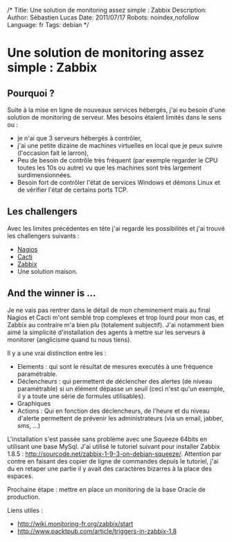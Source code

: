 /*
Title: Une solution de monitoring assez simple : Zabbix
Description: 
Author: Sébastien Lucas
Date: 2011/07/17
Robots: noindex,nofollow
Language: fr
Tags: debian
*/
# Une solution de monitoring assez simple : Zabbix

## Pourquoi ?
Suite à la mise en ligne de nouveaux services hébergés, j'ai eu besoin d'une solution de monitoring de serveur. Mes besoins étaient limités dans le sens ou :

* je n'ai que 3 serveurs hébergés à contrôler,
* j'ai une petite dizaine de machines virtuelles en local que je peux suivre (l'occasion fait le larron),
* Peu de besoin de contrôle très fréquent (par exemple regarder le CPU toutes les 10s ou autre) vu que les machines sont très largement surdimensionnées.
* Besoin fort de contrôler l'état de services Windows et démons Linux et de vérifier l'état de certains ports TCP.

## Les challengers

Avec les limites précédentes en tête j'ai regardé les possibilités et j'ai trouvé les challengers suivants :

* [Nagios](http://www.nagios.org/)
* [Cacti](http://www.cacti.net/)
* [Zabbix](http://www.zabbix.com/)
* Une solution maison.

## And the winner is ...

Je ne vais pas rentrer dans le détail de mon cheminement mais au final Nagios et Cacti m'ont semblé trop complexes et trop lourd pour mon cas, et Zabbix au contraire m'a bien plu (totalement subjectif). J'ai notamment bien aimé la simplicité d'installation des agents à mettre sur les serveurs à monitorer (anglicisme quand tu nous tiens).

Il y a une vrai distinction entre les :

* Elements : qui sont le résultat de mesures executés à une fréquence paramétrable.
* Déclencheurs : qui permettent de déclencher des alertes (de niveau paramétrable) si un élément dépasse un seuil (ceci n'est qu'un exemple, il y a toute une série de formules utilisables).
* Graphiques
* Actions : Qui en fonction des déclencheurs, de l'heure et du niveau d'alerte permettent de prévenir les administrateurs (via un email, jabber, sms, ...)

L'installation s'est passée sans problème avec une Squeeze 64bits en utilisant une base MySql. J'ai utilisé le tutoriel suivant pour installer Zabbix 1.8.5 : http://sourcode.net/zabbix-1-9-3-on-debian-squeeze/. Attention par contre en faisant des copier de ligne de commandes depuis le tutoriel, j'ai du en retaper une partie il y avait des caractères bizarres à la place des espaces.

Prochaine étape : mettre en place un monitoring de la base Oracle de production.

Liens utiles :

* http://wiki.monitoring-fr.org/zabbix/start
* http://www.packtpub.com/article/triggers-in-zabbix-1.8






